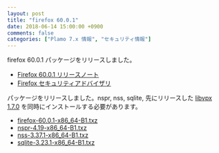 ```yaml
---
layout: post
title: "firefox 60.0.1"
date: 2018-06-14 15:00:00 +0900
comments: false
categories: ["Plamo 7.x 情報", "セキュリティ情報"]
---
```

firefox 60.0.1 パッケージをリリースしました。

* [Firefox 60.0.1 リリースノート](https://www.mozilla.jp/firefox/60.0.1/releasenotes/)
* [Firefox セキュリティアドバイザリ](https://www.mozilla.org/en-US/security/known-vulnerabilities/firefox/#firefox60)

パッケージをリリースしました。nspr, nss, sqlite, 先にリリースした [libvpx 1.7.0](/blog/2018/06/14/libvpx-1-dot-7-0/) を同時にインストールする必要があります。

* [firefox-60.0.1-x86_64-B1.txz](https://repository.plamolinux.org/pub/linux/Plamo/Plamo-7.x/x86_64/plamo/06_xapps/firefox-60.0.1-x86_64-B1.txz)
* [nspr-4.19-x86_64-B1.txz](https://repository.plamolinux.org/pub/linux/Plamo/Plamo-7.x/x86_64/plamo/03_libs/nspr-4.19-x86_64-B1.txz)
* [nss-3.37.1-x86_64-B1.txz](https://repository.plamolinux.org/pub/linux/Plamo/Plamo-7.x/x86_64/plamo/03_libs/nss-3.37.1-x86_64-B1.txz)
* [sqlite-3.23.1-x86_64-B1.txz](https://repository.plamolinux.org/pub/linux/Plamo/Plamo-7.x/x86_64/plamo/01_minimum/sqlite-3.23.1-x86_64-B1.txz)
